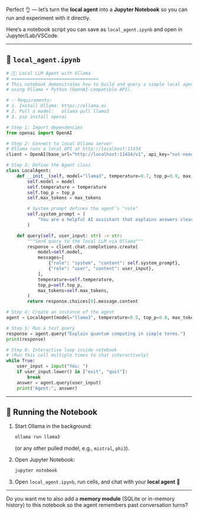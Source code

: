 Perfect 👌 — let’s turn the **local agent** into a **Jupyter Notebook** so you can run and experiment with it directly.

Here’s a notebook script you can save as `local_agent.ipynb` and open in Jupyter/Lab/VSCode.

---

## 📒 `local_agent.ipynb`

```python
# 🧑‍💻 Local LLM Agent with Ollama
# =================================
# This notebook demonstrates how to build and query a simple local agent
# using Ollama + Python (OpenAI-compatible API).

# ✅ Requirements:
# 1. Install Ollama: https://ollama.ai
# 2. Pull a model:   ollama pull llama3
# 3. pip install openai
```

```python
# Step 1: Import dependencies
from openai import OpenAI
```

```python
# Step 2: Connect to local Ollama server
# Ollama runs a local API at http://localhost:11434
client = OpenAI(base_url="http://localhost:11434/v1", api_key="not-needed")
```

```python
# Step 3: Define the Agent class
class LocalAgent:
    def __init__(self, model="llama3", temperature=0.7, top_p=0.9, max_tokens=512):
        self.model = model
        self.temperature = temperature
        self.top_p = top_p
        self.max_tokens = max_tokens

        # System prompt defines the agent’s "role"
        self.system_prompt = (
            "You are a helpful AI assistant that explains answers clearly and concisely."
        )

    def query(self, user_input: str) -> str:
        """Send query to the local LLM via Ollama"""
        response = client.chat.completions.create(
            model=self.model,
            messages=[
                {"role": "system", "content": self.system_prompt},
                {"role": "user", "content": user_input},
            ],
            temperature=self.temperature,
            top_p=self.top_p,
            max_tokens=self.max_tokens,
        )
        return response.choices[0].message.content
```

```python
# Step 4: Create an instance of the agent
agent = LocalAgent(model="llama3", temperature=0.5, top_p=0.8, max_tokens=300)
```

```python
# Step 5: Run a test query
response = agent.query("Explain quantum computing in simple terms.")
print(response)
```

```python
# Step 6: Interactive loop inside notebook
# (Run this cell multiple times to chat interactively)
while True:
    user_input = input("You: ")
    if user_input.lower() in ["exit", "quit"]:
        break
    answer = agent.query(user_input)
    print("Agent:", answer)
```

---

## 🚀 Running the Notebook

1. Start Ollama in the background:

   ```bash
   ollama run llama3
   ```

   (or any other pulled model, e.g., `mistral`, `phi3`).
2. Open Jupyter Notebook:

   ```bash
   jupyter notebook
   ```
3. Open `local_agent.ipynb`, run cells, and chat with your **local agent** 🎉

---

Do you want me to also add a **memory module** (SQLite or in-memory history) to this notebook so the agent remembers past conversation turns?
